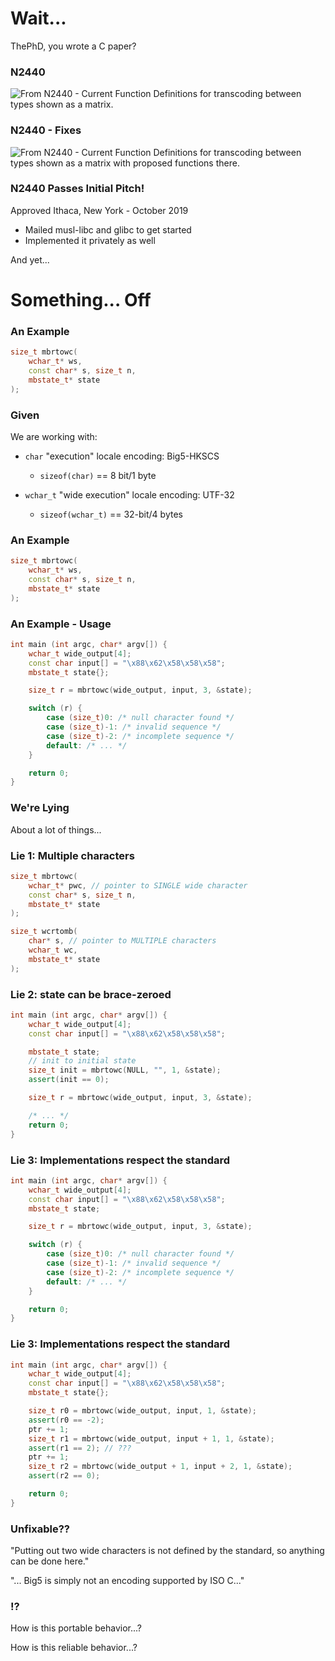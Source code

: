 # Wait...

ThePhD, you wrote a C paper?


### N2440

![From N2440 - Current Function Definitions for transcoding between types shown as a matrix.](resources/C%20-%20current%20functions.png)


### N2440 - Fixes

![From N2440 - Current Function Definitions for transcoding between types shown as a matrix with proposed functions there.](resources/C%20-%20proposed%20functions.png)


### N2440 Passes Initial Pitch!

Approved Ithaca, New York - October 2019

- Mailed musl-libc and glibc to get started
- Implemented it privately as well

And yet...




# Something... Off


### An Example

```cpp
size_t mbrtowc(
	wchar_t* ws,
	const char* s, size_t n,
	mbstate_t* state
);
```


### Given

We are working with:

- `char` "execution" locale encoding: Big5-HKSCS
	- `sizeof(char)` == 8 bit/1 byte

- `wchar_t` "wide execution" locale encoding: UTF-32
	- `sizeof(wchar_t)` == 32-bit/4 bytes


### An Example

```cpp
size_t mbrtowc(
	wchar_t* ws,
	const char* s, size_t n,
	mbstate_t* state
);
```



### An Example - Usage

```cpp
int main (int argc, char* argv[]) {
	wchar_t wide_output[4];
	const char input[] = "\x88\x62\x58\x58\x58";
	mbstate_t state{};

	size_t r = mbrtowc(wide_output, input, 3, &state);

	switch (r) {
		case (size_t)0: /* null character found */
		case (size_t)-1: /* invalid sequence */
		case (size_t)-2: /* incomplete sequence */
		default: /* ... */
	}

	return 0;
}
```


### We're Lying

About a lot of things...


### Lie 1: Multiple characters

```cpp
size_t mbrtowc(
	wchar_t* pwc, // pointer to SINGLE wide character
	const char* s, size_t n,
	mbstate_t* state
);
```

```cpp
size_t wcrtomb(
	char* s, // pointer to MULTIPLE characters
	wchar_t wc,
	mbstate_t* state
);
```


### Lie 2: state can be brace-zeroed

```cpp
int main (int argc, char* argv[]) {
	wchar_t wide_output[4];
	const char input[] = "\x88\x62\x58\x58\x58";

	mbstate_t state;
	// init to initial state
	size_t init = mbrtowc(NULL, "", 1, &state);
	assert(init == 0);

	size_t r = mbrtowc(wide_output, input, 3, &state);

	/* ... */
	return 0;
}
```


### Lie 3: Implementations respect the standard

```cpp
int main (int argc, char* argv[]) {
	wchar_t wide_output[4];
	const char input[] = "\x88\x62\x58\x58\x58";
	mbstate_t state;

	size_t r = mbrtowc(wide_output, input, 3, &state);

	switch (r) {
		case (size_t)0: /* null character found */
		case (size_t)-1: /* invalid sequence */
		case (size_t)-2: /* incomplete sequence */
		default: /* ... */
	}

	return 0;
}
```


### Lie 3: Implementations respect the standard

```cpp
int main (int argc, char* argv[]) {
	wchar_t wide_output[4];
	const char input[] = "\x88\x62\x58\x58\x58";
	mbstate_t state{};

	size_t r0 = mbrtowc(wide_output, input, 1, &state);
	assert(r0 == -2);
	ptr += 1;
	size_t r1 = mbrtowc(wide_output, input + 1, 1, &state);
	assert(r1 == 2); // ???
	ptr += 1;
	size_t r2 = mbrtowc(wide_output + 1, input + 2, 1, &state);
	assert(r2 == 0);

	return 0;
}
```


### Unfixable??

"Putting out two wide characters is not defined by the standard, so anything can be done here."

"...  Big5 is simply not an encoding supported by ISO C..."


### ⁉

How is this portable behavior...?

How is this reliable behavior...?
